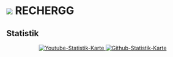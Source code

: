 # ![](https://cdn.discordapp.com/emojis/1021121065990234263.webp?size=96&quality=lossless) **RECHERGG**

## Statistik

<p align="center">
  <a href="https://www.youtube.com/channel/UCk017SA5PcXeyKoVmX8tuRg">
    <img src="https://youtube-stats-card.vercel.app/api?channelid=UCk017SA5PcXeyKoVmX8tuRg&layout=extruded&theme=radical" alt="Youtube-Statistik-Karte" />
  </a>
  <a href="https://github.com/rechergg">
    <img src="https://github-readme-stats.vercel.app/api?username=rechergg&show_icons=true&theme=radical" alt="Github-Statistik-Karte" />
  </a>
</p>
